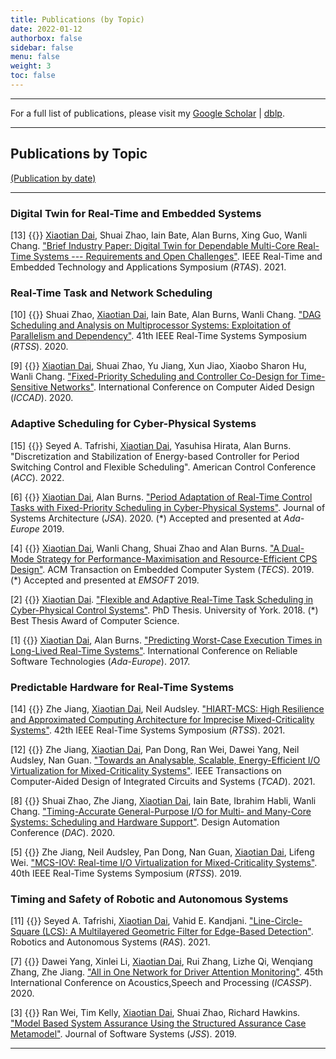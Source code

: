 ```yaml
---
title: Publications (by Topic)
date: 2022-01-12
authorbox: false
sidebar: false
menu: false
weight: 3
toc: false
---
```


---

For a full list of publications, please visit my [Google Scholar](https://scholar.google.co.uk/citations?hl=en&user=G7dzNUkAAAAJ&view_op=list_works&sortby=pubdate) | [dblp](https://dblp.org/pid/199/5323.html).

---

## Publications by Topic

[(Publication by date)](/publications/)

---

### Digital Twin for Real-Time and Embedded Systems

[13] {{<tag-conference>}} <u>Xiaotian Dai</u>, Shuai Zhao, Iain Bate, Alan Burns, Xing Guo, Wanli Chang. ["Brief Industry Paper: Digital Twin for Dependable Multi-Core Real-Time Systems --- Requirements and Open Challenges"](https://eprints.whiterose.ac.uk/175031/1/RTAS_21_Digital_Twin.pdf). IEEE Real-Time and Embedded Technology and Applications Symposium (*RTAS*). 2021.


### Real-Time Task and Network Scheduling

[10] {{<tag-conference>}} Shuai Zhao, <u>Xiaotian Dai</u>, Iain Bate, Alan Burns, Wanli Chang. ["DAG Scheduling and Analysis on Multiprocessor Systems: Exploitation of Parallelism and Dependency"](http://eprints.whiterose.ac.uk/167629/1/rtss2020_dag.pdf). 41th IEEE Real-Time Systems Symposium (*RTSS*). 2020.

[9] {{<tag-conference>}} <u>Xiaotian Dai</u>, Shuai Zhao, Yu Jiang, Xun Jiao, Xiaobo Sharon Hu, Wanli Chang. ["Fixed-Priority Scheduling and Controller Co-Design for Time-Sensitive Networks"](http://eprints.whiterose.ac.uk/164756/1/ICCAD_2020_TSN_FPS.pdf). International Conference on Computer Aided  Design (*ICCAD*). 2020.


### Adaptive Scheduling for Cyber-Physical Systems

[15] {{<tag-conference>}} Seyed A. Tafrishi, <u>Xiaotian Dai</u>, Yasuhisa Hirata, Alan Burns. "Discretization and Stabilization of Energy-based Controller for Period Switching Control and Flexible Scheduling". American Control Conference (*ACC*). 2022.

[6] {{<tag-journal>}} <u>Xiaotian Dai</u>, Alan Burns. ["Period Adaptation of Real-Time Control Tasks with Fixed-Priority Scheduling in Cyber-Physical Systems"](https://doi.org/10.1016/j.sysarc.2019.101691). Journal of Systems Architecture (*JSA*). 2020.  (*) Accepted and presented at *Ada-Europe* 2019.

[4] {{<tag-journal>}} <u>Xiaotian Dai</u>, Wanli Chang, Shuai Zhao and Alan Burns. ["A Dual-Mode Strategy for Performance-Maximisation and Resource-Efficient CPS Design"](https://dl.acm.org/citation.cfm?id=3358213). ACM Transaction on Embedded Computer System (*TECS*). 2019. (\*) Accepted and presented at *EMSOFT* 2019.

[2] {{<tag-thesis>}} <u>Xiaotian Dai</u>. ["Flexible and Adaptive Real-Time Task Scheduling in Cyber-Physical Control Systems"](http://etheses.whiterose.ac.uk/23950/). PhD Thesis. University of York. 2018. (\*) Best Thesis Award of Computer Science.

[1] {{<tag-conference>}} <u>Xiaotian Dai</u>, Alan Burns. ["Predicting Worst-Case Execution Times in Long-Lived Real-Time Systems"](https://link.springer.com/chapter/10.1007%2F978-3-319-60588-3_6). International Conference on Reliable Software Technologies (*Ada-Europe*). 2017.


### Predictable Hardware for Real-Time Systems

[14] {{<tag-conference>}} Zhe Jiang, <u>Xiaotian Dai</u>, Neil Audsley. ["HIART-MCS: High Resilience and Approximated Computing Architecture for Imprecise Mixed-Criticality Systems"](https://ieeexplore.ieee.org/abstract/document/9622396). 42th IEEE Real-Time Systems Symposium (*RTSS*). 2021.

[12] {{<tag-journal>}} Zhe Jiang, <u>Xiaotian Dai</u>, Pan Dong, Ran Wei, Dawei Yang, Neil Audsley, Nan Guan. ["Towards an Analysable, Scalable, Energy-Efficient I/O Virtualization for Mixed-Criticality Systems"](https://ieeexplore.ieee.org/document/9354856). IEEE Transactions on Computer-Aided Design of Integrated Circuits and Systems (*TCAD*). 2021.

[8] {{<tag-conference>}} Shuai Zhao, Zhe Jiang, <u>Xiaotian Dai</u>, Iain Bate, Ibrahim Habli, Wanli Chang. ["Timing-Accurate General-Purpose I/O for Multi- and Many-Core Systems: Scheduling and Hardware Support"](http://eprints.whiterose.ac.uk/158882/1/PID6411059.pdf). Design Automation Conference (*DAC*). 2020.

[5] {{<tag-conference>}} Zhe Jiang, Neil Audsley, Pan Dong, Nan Guan, <u>Xiaotian Dai</u>, Lifeng Wei. ["MCS-IOV: Real-time I/O Virtualization for Mixed-Criticality Systems"](https://ieeexplore.ieee.org/abstract/document/9052193). 40th IEEE Real-Time Systems Symposium (*RTSS*). 2019.


### Timing and Safety of Robotic and Autonomous Systems

[11] {{<tag-journal>}} Seyed A. Tafrishi, <u>Xiaotian Dai</u>, Vahid E. Kandjani. ["Line-Circle-Square (LCS): A Multilayered Geometric Filter for Edge-Based Detection"](https://arxiv.org/pdf/2008.09315.pdf). Robotics and Autonomous Systems (*RAS*). 2021.

[7] {{<tag-conference>}} Dawei Yang, Xinlei Li, <u>Xiaotian Dai</u>, Rui Zhang, Lizhe Qi, Wenqiang Zhang, Zhe Jiang. ["All in One Network for Driver Attention Monitoring"](http://eprints.whiterose.ac.uk/158675/). 45th International Conference on Acoustics,Speech and Processing (*ICASSP*). 2020.

[3] {{<tag-journal>}} Ran Wei, Tim Kelly, <u>Xiaotian Dai</u>, Shuai Zhao, Richard Hawkins. ["Model Based System Assurance Using the Structured Assurance Case Metamodel"](https://www.sciencedirect.com/science/article/pii/S0164121219301062?via%3Dihub). Journal of Software Systems (*JSS*). 2019.

---

